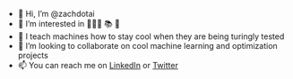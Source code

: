 - 👋 Hi, I’m @zachdotai
- 👀 I’m interested in 👨🏻‍💻 📚 🧬
- 🌱 I teach machines how to stay cool when they are being turingly tested
- 💞️ I’m looking to collaborate on cool machine learning and optimization projects
- 📫 You can reach me on [LinkedIn](https://www.linkedin.com/in/ahmed-aly-msc-657264b4/) or [Twitter](https://twitter.com/zachdotai)

<!---
zachdotai/zachdotai is a ✨ special ✨ repository because its `README.md` (this file) appears on your GitHub profile.
You can click the Preview link to take a look at your changes.
--->
